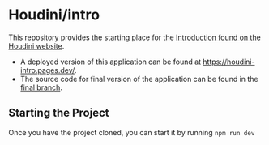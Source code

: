 # Houdini/intro

This repository provides the starting place for the [Introduction found on the Houdini website](https://www.houdinigraphql.com/intro).

- A deployed version of this application can be found at https://houdini-intro.pages.dev/.
- The source code for final version of the application can be found in the [final branch](https://github.com/HoudiniGraphql/intro/tree/final).

## Starting the Project

Once you have the project cloned, you can start it by running `npm run dev`
